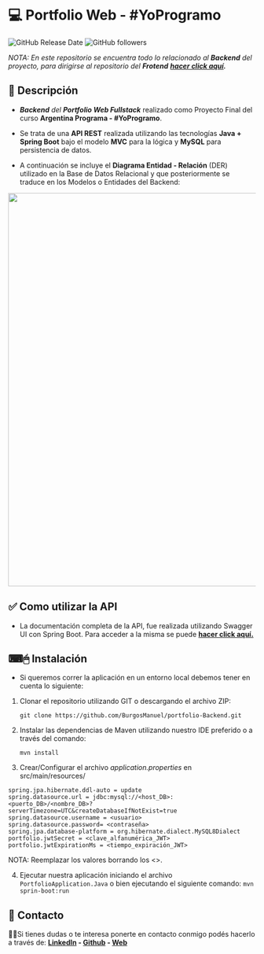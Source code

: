 # 💻 Portfolio Web - #YoProgramo
![GitHub Release Date](https://img.shields.io/github/release-date/burgosmanuel/portfolio-frontend) ![GitHub followers](https://img.shields.io/github/followers/burgosmanuel?style=social)

*NOTA: En este repositorio se encuentra todo lo relacionado al **Backend** del proyecto, para dirigirse al repositorio del **Frotend** **[hacer click aquí](http://github.com/BurgosManuel/portfolio-Frontend "aquí").***
## 📝 Descripción
- ***Backend** del **Portfolio Web Fullstack*** realizado como Proyecto Final del curso **Argentina Programa - #YoProgramo**.

- Se trata de una **API REST** realizada utilizando las tecnologías **Java + Spring Boot** bajo el modelo **MVC** para la lógica y **MySQL** para persistencia de datos.

- A continuación se incluye el **Diagrama Entidad - Relación** (DER) utilizado en la Base de Datos Relacional y que posteriormente se traduce en los Modelos o Entidades del Backend:

<div align="center">
<img src="https://user-images.githubusercontent.com/83843908/185244851-4ea65a5f-1565-44ed-86cd-52464b1bea12.png" width="800px">
</div>

## ✅ Como utilizar la API
- La documentación completa de la API, fue realizada utilizando Swagger UI con Spring Boot. Para acceder a la misma se puede <b>[hacer click aquí.](https://api.burgosmanuel.ar/swagger-ui/index.html)</b>

## ⌨🖱 Instalación
- Si queremos correr la aplicación en un entorno local debemos tener en cuenta lo siguiente: 

1. Clonar el repositorio utilizando GIT o descargando el archivo ZIP:

    `git clone https://github.com/BurgosManuel/portfolio-Backend.git`

2. Instalar las dependencias de Maven utilizando nuestro IDE preferido o a través del comando:

    `mvn install`

3. Crear/Configurar el archivo _application.properties_ en src/main/resources/

```properties
spring.jpa.hibernate.ddl-auto = update
spring.datasource.url = jdbc:mysql://<host_DB>:<puerto_DB>/<nombre_DB>?serverTimezone=UTC&createDatabaseIfNotExist=true
spring.datasource.username = <usuario>
spring.datasource.password= <contraseña>
spring.jpa.database-platform = org.hibernate.dialect.MySQL8Dialect
portfolio.jwtSecret = <clave_alfanumérica_JWT>
portfolio.jwtExpirationMs = <tiempo_expiración_JWT> 
```
NOTA: Reemplazar los valores borrando los <>.

4. Ejecutar nuestra aplicación iniciando el archivo `PortfolioApplication.Java` o bien ejecutando el siguiente comando:
    `mvn sprin-boot:run`

## 📩 Contacto
🙋‍♂️Si tienes dudas o te interesa ponerte en contacto conmigo podés hacerlo a través de:
**[LinkedIn](https://linkedin.com/in/burgosmanuel-dev) - [Github](https://github.com/BurgosManuel) - [Web](https://burgosmanuel.ar)**
